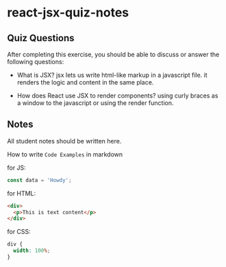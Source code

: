 # react-jsx-quiz-notes

## Quiz Questions

After completing this exercise, you should be able to discuss or answer the following questions:

- What is JSX?
  jsx lets us write html-like markup in a javascript file. it renders the logic and content in the same place.

- How does React use JSX to render components?
  using curly braces as a window to the javascript or using the render function.

## Notes

All student notes should be written here.

How to write `Code Examples` in markdown

for JS:

```javascript
const data = 'Howdy';
```

for HTML:

```html
<div>
  <p>This is text content</p>
</div>
```

for CSS:

```css
div {
  width: 100%;
}
```
